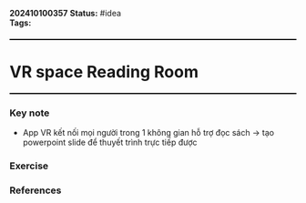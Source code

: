 **202410100357**
**Status:** #idea  
**Tags:** 
<hr style="border: none; height: 2px; background-color: #000000; margin: 20px 0;">

# VR space Reading Room
<hr style="border: none; height: 2px; background-color: #000000; margin: 20px 0;">

### Key note
- App VR kết nối mọi người trong 1 không gian hỗ trợ đọc sách -> tạo powerpoint slide để thuyết trình trực tiếp được
### Exercise


### References

